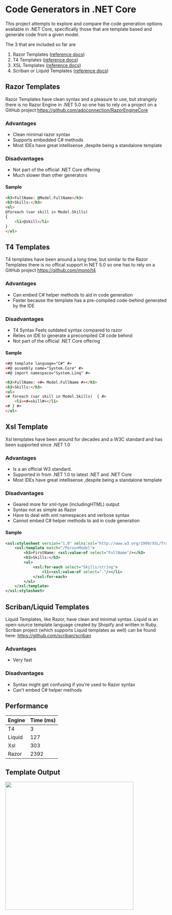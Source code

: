 # Code Generators in .NET Core

This project attempts to explore and compare the code generation options available in .NET Core, specifically those that are template based and generate code from a given model.

The 3 that are included so far are

1. Razor Templates ([reference docs](https://docs.microsoft.com/en-us/xamarin/cross-platform/platform/razor-html-templates/))
2. T4 Templates ([reference docs](https://docs.microsoft.com/en-us/visualstudio/modeling/code-generation-and-t4-text-templates?view=vs-2019))
3. XSL Templates ([reference docs](https://www.w3.org/Style/XSL/))
4. Scriban or Liquid Templates ([reference docs](https://shopify.github.io/liquid/))

## Razor Templates

Razor Templates have clean syntax and a pleasure to use, but strangely there is no Razor Engine in .NET 5.0 so one has to rely on a project on a GitHub project
https://github.com/adoconnection/RazorEngineCore

### Advantages

- Clean minimal razor syntax
- Supports embedded C# methods
- Most IDEs have great intellisense ,despite being a standalone template

### Disadvantages
- Not part of the official .NET Core offering
- Much slower than other generators

#### Sample
```html
<h3>FullName: @Model.FullName</h3>
<h3>Skills:</h3>
<ul>
@foreach (var skill in Model.Skills)
{
    <li>@skill</li>
}
</ul>
```

## T4 Templates

T4 templates have been around a long time, but similar to the Razor Templates there is no offical support in NET 5.0 so one has to rely on a GitHub project
https://github.com/mono/t4

### Advantages
- Can embed C# helper methods to aid in code generation
- Faster because the template has a pre-compiled code-behind generated by the IDE

### Disadvantages
- T4 Syntax Feels outdated syntax compared to razor
- Relies on IDE to generate a precompiled C# code behind
- Not part of the official .NET Core offering

#### Sample
```html
<#@ template language="C#" #>
<#@ assembly name="System.Core" #>
<#@ import namespace="System.Linq" #>

<h3>FullName: <#= Model.FullName #></h3>
<h3>Skills:</h3>
<ul>
<# foreach (var skill in Model.Skills)  { #>
    <li><#=skill#></li>
<# } #>
</ul>
```

## Xsl Template 

Xsl templates have been around for decades and a W3C standard and has been supported since .NET 1.0

### Advantages
- Is a an official W3 standard.  
- Supported in from .NET 1.0 to latest .NET and .NET Core
- Most IDEs have great intellisense ,despite being a standalone template


### Disadvantages
- Geared more for xml-type (includingHTML) output
- Syntax not as simple as Razor  
- Have to deal with xml namespaces and verbose syntax
- Cannot embed C# helper methods to aid in code generation


#### Sample
```xml
<xsl:stylesheet version="1.0" xmlns:xsl="http://www.w3.org/1999/XSL/Transform" >
    <xsl:template match="/PersonModel">
        <h3>FirstName: <xsl:value-of select="FullName"/></h3>
        <h3>Skills:</h3>
        <ul>
            <xsl:for-each select="Skills/string">
                <li><xsl:value-of select="."/></li>
            </xsl:for-each>
        </ul>
    </xsl:template>
</xsl:stylesheet> 
```

## Scriban/Liquid Templates

Liquid Templates, like Razor, have clean and minimal syntax.  Liquid is an open-source template language created by Shopify and written in Ruby. 
Scriban project (which supports Liquid templates as well) can be found here:  https://github.com/scriban/scriban

### Advantages
- Very fast

### Disadvantages
- Syntax might get confusing if you're used to Razor syntax
- Can't embed C# helper methods


## Performance 

|Engine|Time (ms)|
|------|---------|
|T4|3|
|Liquid|127|
|Xsl|303|
|Razor|2392|

## Template Output
<img src="https://user-images.githubusercontent.com/13134927/120923467-00453e80-c6cf-11eb-88b0-3e36d682f6ce.png" width="400px" />


